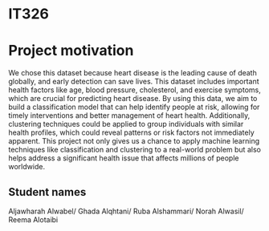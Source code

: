 # IT326

# Project motivation 
We chose this dataset because heart disease is the leading cause of death globally, and early detection can save lives. This dataset includes important health factors like age, blood pressure, cholesterol, and exercise symptoms, which are crucial for predicting heart disease. By using this data, we aim to build a classification model that can help identify people at risk, allowing for timely interventions and better management of heart health. Additionally, clustering techniques could be applied to group individuals with similar health profiles, which could reveal patterns or risk factors not immediately apparent. This project not only gives us a chance to apply machine learning techniques like classification and clustering to a real-world problem but also helps address a significant health issue that affects millions of people worldwide.

## Student names
Aljawharah Alwabel/ ​Ghada Alqhtani/ ​Ruba Alshammari/ ​Norah Alwasil/ Reema Alotaibi
